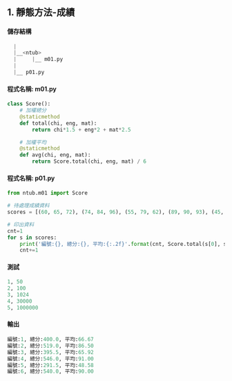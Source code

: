 ## 1. 靜態方法-成績


#### 儲存結構
``` python
  |
  |__<ntub>
  |     |__ m01.py
  |
  |__ p01.py   
```


#### 程式名稱: m01.py
``` python
class Score():
    # 加權總分
    @staticmethod
    def total(chi, eng, mat):
        return chi*1.5 + eng*2 + mat*2.5

    # 加權平均
    @staticmethod
    def avg(chi, eng, mat):
        return Score.total(chi, eng, mat) / 6    
```

#### 程式名稱: p01.py
``` python
from ntub.m01 import Score

# 待處理成績資料
scores = [(60, 65, 72), (74, 84, 96), (55, 79, 62), (89, 90, 93), (45, 42, 56), (90, 85, 94)]

# 印出資料
cnt=1
for s in scores:
    print('編號:{}, 總分:{}, 平均:{:.2f}'.format(cnt, Score.total(s[0], s[1], s[2]), Score.avg(s[0], s[1], s[2])))
    cnt+=1
```

#### 測試
``` python
1, 50
2, 100
3, 1024
4, 30000
5, 1000000
```

#### 輸出
``` python
編號:1, 總分:400.0, 平均:66.67
編號:2, 總分:519.0, 平均:86.50
編號:3, 總分:395.5, 平均:65.92
編號:4, 總分:546.0, 平均:91.00
編號:5, 總分:291.5, 平均:48.58
編號:6, 總分:540.0, 平均:90.00
```

